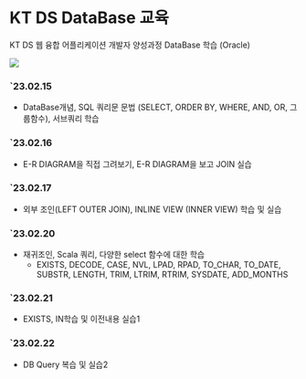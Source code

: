 # KT DS DataBase 교육
KT DS 웹 융합 어플리케이션 개발자 양성과정 DataBase 학습 (Oracle)

<a href="https://www.notion.so/KT-DS-4081d15959b74370a75913fdef079d0a"><img src="https://img.shields.io/badge/Notion-010101?style=flat-square&logo=Notion&logoColor=white"/></a>
### `23.02.15 
 * DataBase개념, SQL 쿼리문 문법 (SELECT, ORDER BY, WHERE, AND, OR, 그룹함수), 서브쿼리 학습
### `23.02.16 
 * E-R DIAGRAM을 직접 그려보기, E-R DIAGRAM을 보고 JOIN 실습
### `23.02.17
 * 외부 조인(LEFT OUTER JOIN), INLINE VIEW (INNER VIEW) 학습 및 실습
### `23.02.20
 * 재귀조인, Scala 쿼리, 다양한 select 함수에 대한 학습
   + EXISTS, DECODE, CASE, NVL, LPAD, RPAD, TO_CHAR, TO_DATE, SUBSTR, LENGTH, TRIM, LTRIM, RTRIM, SYSDATE, ADD_MONTHS
### `23.02.21
 * EXISTS, IN학습 및 이전내용 실습1
### `23.02.22
 * DB Query 복습 및 실습2
